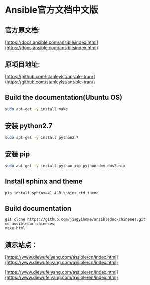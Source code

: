 # Ansible官方文档中文版

## 官方原文档:

[https://docs.ansible.com/ansible/index.html](https://docs.ansible.com/ansible/index.html)

## 原项目地址:

[https://github.com/stanleylst/ansible-tran/](https://github.com/stanleylst/ansible-tran/)

## Build the documentation(Ubuntu OS)
```sh
sudo apt-get -y install make
```
## 安装 python2.7
```sh
sudo apt-get -y install python2.7
```
## 安装 pip
```sh
sudo apt-get -y install python-pip python-dev dos2unix
```
## Install sphinx and theme
```sh
pip install sphinx==1.4.8 sphinx_rtd_theme
```
## Build documentation
```
git clone https://github.com/jingyihome/ansibledoc-chineses.git
cd ansibledoc-chineses
make html
```
## 演示站点：

[https://www.diewufeiyang.com/ansible/cn/index.html](https://www.diewufeiyang.com/ansible/cn/index.html)

[https://www.diewufeiyang.com/ansible/en/index.html](https://www.diewufeiyang.com/ansible/en/index.html)